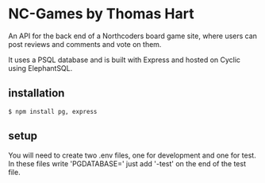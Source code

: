 # NC-Games by Thomas Hart

An API for the back end of a Northcoders board game site, where users can post reviews and comments and vote on them.

It uses a PSQL database and is built with Express and hosted on Cyclic using ElephantSQL.

## installation

```
$ npm install pg, express
```

## setup

You will need to create two .env files, one for development and one for test. <br />
In these files write 'PGDATABASE=<database-name>' just add '-test' on the end of the test file.
